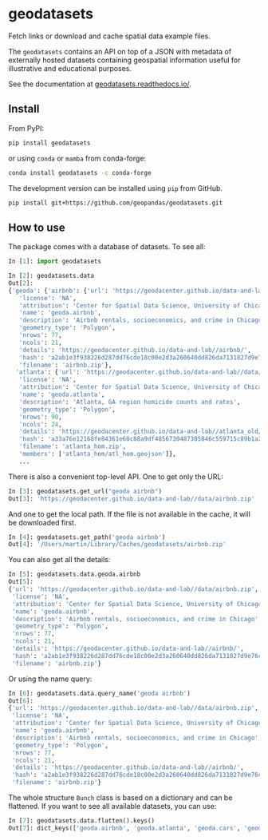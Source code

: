 # geodatasets

Fetch links or download and cache spatial data example files.

The `geodatasets` contains an API on top of a JSON with metadata of externally hosted
datasets containing geospatial information useful for illustrative and educational
purposes.

See the documentation at [geodatasets.readthedocs.io/](https://geodatasets.readthedocs.io/).

## Install

From PyPI:

```sh
pip install geodatasets
```

or using `conda` or `mamba` from conda-forge:

```sh
conda install geodatasets -c conda-forge
```

The development version can be installed using `pip` from GitHub.

```sh
pip install git+https://github.com/geopandas/geodatasets.git
```

## How to use

The package comes with a database of datasets. To see all:

```py
In [1]: import geodatasets

In [2]: geodatasets.data
Out[2]:
{'geoda': {'airbnb': {'url': 'https://geodacenter.github.io/data-and-lab//data/airbnb.zip',
   'license': 'NA',
   'attribution': 'Center for Spatial Data Science, University of Chicago',
   'name': 'geoda.airbnb',
   'description': 'Airbnb rentals, socioeconomics, and crime in Chicago',
   'geometry_type': 'Polygon',
   'nrows': 77,
   'ncols': 21,
   'details': 'https://geodacenter.github.io/data-and-lab//airbnb/',
   'hash': 'a2ab1e3f938226d287dd76cde18c00e2d3a260640dd826da7131827d9e76c824',
   'filename': 'airbnb.zip'},
  'atlanta': {'url': 'https://geodacenter.github.io/data-and-lab//data/atlanta_hom.zip',
   'license': 'NA',
   'attribution': 'Center for Spatial Data Science, University of Chicago',
   'name': 'geoda.atlanta',
   'description': 'Atlanta, GA region homicide counts and rates',
   'geometry_type': 'Polygon',
   'nrows': 90,
   'ncols': 24,
   'details': 'https://geodacenter.github.io/data-and-lab//atlanta_old/',
   'hash': 'a33a76e12168fe84361e60c88a9df4856730487305846c559715c89b1a2b5e09',
   'filename': 'atlanta_hom.zip',
   'members': ['atlanta_hom/atl_hom.geojson']},
   ...
```

There is also a convenient top-level API. One to get only the URL:

```py
In [3]: geodatasets.get_url("geoda airbnb")
Out[3]: 'https://geodacenter.github.io/data-and-lab//data/airbnb.zip'
```

And one to get the local path. If the file is not available in the cache, it will be
downloaded first.

```py
In [4]: geodatasets.get_path('geoda airbnb')
Out[4]: '/Users/martin/Library/Caches/geodatasets/airbnb.zip'
```

You can also get all the details:

```py
In [5]: geodatasets.data.geoda.airbnb
Out[5]:
{'url': 'https://geodacenter.github.io/data-and-lab//data/airbnb.zip',
 'license': 'NA',
 'attribution': 'Center for Spatial Data Science, University of Chicago',
 'name': 'geoda.airbnb',
 'description': 'Airbnb rentals, socioeconomics, and crime in Chicago',
 'geometry_type': 'Polygon',
 'nrows': 77,
 'ncols': 21,
 'details': 'https://geodacenter.github.io/data-and-lab//airbnb/',
 'hash': 'a2ab1e3f938226d287dd76cde18c00e2d3a260640dd826da7131827d9e76c824',
 'filename': 'airbnb.zip'}
```

Or using the name query:

```py
In [6]: geodatasets.data.query_name('geoda airbnb')
Out[6]:
{'url': 'https://geodacenter.github.io/data-and-lab//data/airbnb.zip',
 'license': 'NA',
 'attribution': 'Center for Spatial Data Science, University of Chicago',
 'name': 'geoda.airbnb',
 'description': 'Airbnb rentals, socioeconomics, and crime in Chicago',
 'geometry_type': 'Polygon',
 'nrows': 77,
 'ncols': 21,
 'details': 'https://geodacenter.github.io/data-and-lab//airbnb/',
 'hash': 'a2ab1e3f938226d287dd76cde18c00e2d3a260640dd826da7131827d9e76c824',
 'filename': 'airbnb.zip'}
```

The whole structure `Bunch` class is based on a dictionary and can be flattened. If you want
to see all available datasets, you can use:

```py
In [7]: geodatasets.data.flatten().keys()
Out[7]: dict_keys(['geoda.airbnb', 'geoda.atlanta', 'geoda.cars', 'geoda.charleston1', 'geoda.charleston2', 'geoda.chicago_health', 'geoda.chicago_commpop', 'geoda.chile_labor', 'geoda.cincinnati', 'geoda.cleveland', 'geoda.columbus', 'geoda.grid100', 'geoda.groceries', 'geoda.guerry', 'geoda.health', 'geoda.health_indicators', 'geoda.hickory1', 'geoda.hickory2', 'geoda.home_sales', 'geoda.houston', 'geoda.juvenile', 'geoda.lansing1', 'geoda.lansing2', 'geoda.lasrosas', 'geoda.liquor_stores', 'geoda.malaria', 'geoda.milwaukee1', 'geoda.milwaukee2', 'geoda.ncovr', 'geoda.natregimes', 'geoda.ndvi', 'geoda.nepal', 'geoda.nyc', 'geoda.nyc_earnings', 'geoda.nyc_education', 'geoda.nyc_neighborhoods', 'geoda.orlando1', 'geoda.orlando2', 'geoda.oz9799', 'geoda.phoenix_acs', 'geoda.police', 'geoda.sacramento1', 'geoda.sacramento2', 'geoda.savannah1', 'geoda.savannah2', 'geoda.seattle1', 'geoda.seattle2', 'geoda.sids', 'geoda.sids2', 'geoda.south', 'geoda.spirals', 'geoda.stlouis', 'geoda.tampa1', 'geoda.us_sdoh', 'ny.bb', 'eea.large_rivers', 'naturalearth.land'])
```
